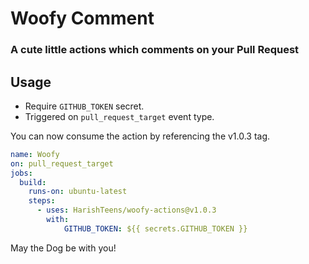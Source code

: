 # Woofy Comment

### A cute little actions which comments on your Pull Request


## Usage

- Require ```GITHUB_TOKEN``` secret.
- Triggered on ```pull_request_target``` event type.

You can now consume the action by referencing the v1.0.3 tag.

```yaml
name: Woofy
on: pull_request_target
jobs:
  build:
    runs-on: ubuntu-latest
    steps:      
      - uses: HarishTeens/woofy-actions@v1.0.3
        with:
            GITHUB_TOKEN: ${{ secrets.GITHUB_TOKEN }}

```

May the Dog be with you! 
